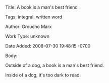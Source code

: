 Title:  A book is a man's best friend

Tags:   integral, written word

Author: Groucho Marx

Work Type: unknown

Date Added: 2008-07-30 19:48:15 -0700

Body: 

Outside of a dog, a book is a man's best friend. 

Inside of a dog, it's too dark to read.

